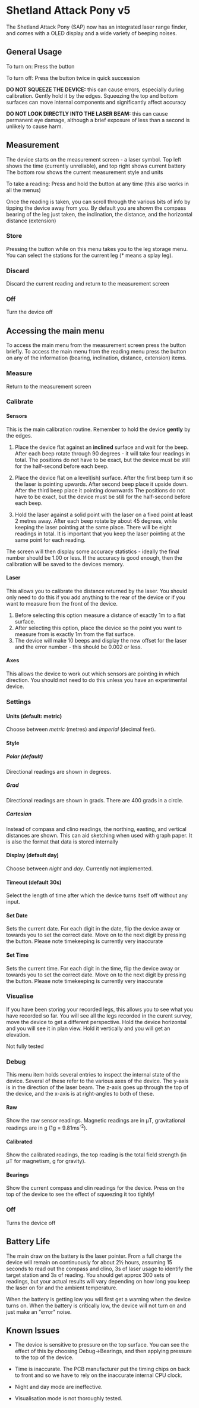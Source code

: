 # Shetland Attack Pony v5


The Shetland Attack Pony (SAP) now has an integrated laser range finder, and comes with a OLED display and a wide
variety of beeping noises.

## General Usage


To turn on:
Press the button

To turn off:
Press the button twice in quick succession

__DO NOT SQUEEZE THE DEVICE:__ this can cause errors, especially during calibration. Gently hold it
by the edges. Squeezing the top and bottom surfaces can move internal components and significantly affect accuracy


__DO NOT LOOK DIRECTLY INTO THE LASER BEAM:__ this can cause permanent
eye damage, although a brief exposure of less than a second is
unlikely to cause harm.

## Measurement


The device starts on the measurement screen - a laser symbol.
Top left shows the time (currently unreliable), and top right shows current battery
The bottom row shows the current measurement style and units

To take a reading:
Press and hold the button at any time (this also works in all the menus)

Once the reading is taken, you can scroll through the various bits of info by tipping the device away from you.
By default you are shown the compass bearing of the leg just taken, the inclination, the distance, and the
horizontal distance (extension)

### Store

Pressing the button while on this menu takes you to the leg storage menu. You can select the stations
for the current leg (* means a splay leg).

### Discard


Discard the current reading and return to the measurement screen

### Off

Turn the device off

## Accessing the main menu


To access the main menu from the measurement screen press the button briefly.
To access the main menu from the reading menu press the button on any of the information
(bearing, inclination, distance, extension) items.

### Measure


Return to the measurement screen

### Calibrate


#### Sensors

This is the main calibration routine. Remember to hold the device __gently__ by the edges.

1. Place the device flat against an __inclined__ surface and wait for the beep. 
After each beep rotate through 90 degrees - it will take four readings in total.
The positions do not have to be exact, but the device must be still for the half-second before each beep.

2. Place the device flat on a level(ish) surface. After the first beep turn it so the laser is pointing upwards.
After second beep place it upside down. After the third beep place it pointing downwards
The positions do not have to be exact, but the device must be still for the half-second before each beep.

3. Hold the laser against a solid point with the laser on a fixed point at least 2 metres away. After each beep
rotate by about 45 degrees, while keeping the laser pointing at the same place. There will be eight
readings in total. It is important that you keep the laser pointing at the same point for each reading.

The screen will then display some accuracy statistics - ideally the final number should be 1.00 or less.
If the accuracy is good enough, then the calibration will be saved to the devices memory.

#### Laser

This allows you to calibrate the distance returned by the laser. You should only need to do
this if you add anything to the rear of the device or if you want to measure from the front
of the device.

1. Before selecting this option measure a distance of exactly 1m to a flat surface.
2. After selecting this option, place the device so the point you want to measure from is exactly
1m from the flat surface.
3. The device will make 10 beeps and display the new offset for the laser and the error number - this should
be 0.002 or less.

#### Axes

This allows the device to work out which sensors are pointing in which direction. You should not
need to do this unless you have an experimental device.

### Settings

#### Units (default: metric)

Choose between *metric* (metres) and *imperial* (decimal feet).

#### Style

##### Polar (default)
Directional readings are shown in degrees.

##### Grad
Directional readings are shown in grads. There are 400 grads in a circle.

##### Cartesian
Instead of compass and clino readings, the northing, easting, and vertical distances are
shown. This can aid sketching when used with graph paper. It is also the format
that data is stored internally

#### Display (default day)
Choose between *night* and *day*. Currently not implemented.

#### Timeout (default 30s)
Select the length of time after which the device turns itself off without any input.

#### Set Date
Sets the current date. For each digit in the date, flip the device away or towards
you to set the correct date. Move on to the next digit by pressing the button.
Please note timekeeping is currently very inaccurate

#### Set Time
Sets the current time. For each digit in the time, flip the device away or towards
you to set the correct date. Move on to the next digit by pressing the button.
Please note timekeeping is currently very inaccurate

### Visualise
If you have been storing your recorded legs, this allows you to see what you have recorded so far.
You will see all the legs recorded in the curent survey, move the device to get a different perspective.
Hold the device horizontal and you will see it in plan view. Hold it vertically and you will get an elevation.

Not fully tested

### Debug
This menu item holds several entries to inspect the internal state of the device. Several of 
these refer to the various axes of the device. The y-axis is in the direction of the laser beam. The z-axis goes
up through the top of the device, and the x-axis is at right-angles to both of these.


#### Raw
Show the raw sensor readings. Magnetic readings are in μT, gravitational readings are in g (1g = 9.81ms<sup>-2</sup>).

#### Calibrated
Show the calibrated readings, the top reading is the total field strength (in μT for magnetism, g for gravity).

#### Bearings
Show the current compass and clin readings for the device. Press on the top of the device to see the effect
of squeezing it too tightly!

### Off
Turns the device off

## Battery Life
The main draw on the battery is the laser pointer. From a full charge
the device will remain on continuously for about 2½ hours, assuming 15 seconds to read out the compass and clino, 3s
of laser usage to identify the target station and 3s of reading. You should get approx 300 sets of readings,
but your actual results will vary depending on how long you keep the laser on for and
the ambient temperature.

When the battery is getting low you will first get a warning when the device turns on. When the battery is
critically low, the device will not turn on and just make an "error" noise.

## Known Issues

* The device is sensitive to pressure on the top surface. You can see the effect
of this by choosing Debug->Bearings, and then applying pressure to the top of the device.

* Time is inaccurate. The PCB manufacturer put the timing chips on back to front
and so we have to rely on the inaccurate internal CPU clock.

* Night and day mode are ineffective.

* Visualisation mode is not thoroughly tested.
